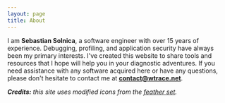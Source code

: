 ```yaml
---
layout: page
title: About
---
```


I am **Sebastian Solnica**, a software engineer with over 15 years of experience. Debugging, profiling, and application security have always been my primary interests. I've created this website to share tools and resources that I hope will help you in your diagnostic adventures. If you need assistance with any software acquired here or have any questions, please don't hesitate to contact me at **[contact@wtrace.net](mailto:contact@wtrace.net)**.

<p class="credits">
<em><strong>Credits:</strong> this site uses modified icons from the <a href="https://github.com/feathericons/feather">feather set</a>.</em>
</p>
